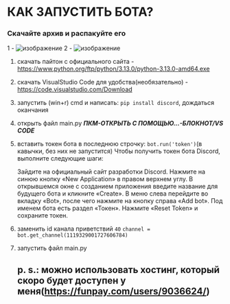 # КАК ЗАПУСТИТЬ БОТА?
  ### Скачайте архив и распакуйте его
  1 - ![изображение](https://github.com/user-attachments/assets/6948af33-a477-4431-9a9f-13434480d32c)
  2 - ![изображение](https://github.com/user-attachments/assets/6317b5a1-818d-44fc-a01b-314d00d807ad)


1. скачать пайтон с официального сайта - https://www.python.org/ftp/python/3.13.0/python-3.13.0-amd64.exe
2. скачать VisualStudio Code для удобства(необязательно) - https://code.visualstudio.com/Download
3. запустить (win+r) cmd и написать: ```pip install discord```, дождаться оканчания
4. открыть файл main.py
   **_ПКМ-ОТКРЫТЬ С ПОМОЩЬЮ...-БЛОКНОТ/VS CODE_**
5. вставить токен бота в последнюю строчку: ```bot.run('token')```(в кавычки, без них не запустится)
   Чтобы получить токен бота Discord, выполните следующие шаги:

    Зайдите на официальный сайт разработки Discord.
    Нажмите на синюю кнопку «New Application» в правом верхнем углу.
    В открывшемся окне с созданием приложения введите название для будущего бота и кликните «Create».
    В меню слева перейдите во вкладку «Bot», после чего нажмите на кнопку справа «Add bot».
    Под именем бота есть раздел «Токен». Нажмите «Reset Token» и сохраните токен.
6. заменить id канала приветствий ```40``` ```channel = bot.get_channel(1119329001727606784)```
7. запустить файл main.py


   ## p. s.: можно использовать хостинг, который скоро будет доступен у меня(https://funpay.com/users/9036624/)
